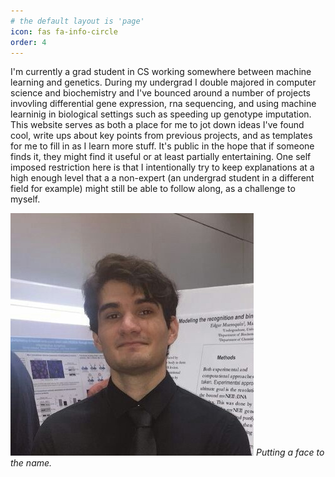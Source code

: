```yaml
---
# the default layout is 'page'
icon: fas fa-info-circle
order: 4
---
```


I'm currently a grad student in CS working somewhere between machine learning and genetics. During my undergrad I double majored in computer science and biochemistry and I've bounced around a number of projects invovling differential gene expression, rna sequencing, and using machine learninig in biological settings such as speeding up genotype imputation. This website serves as both a place for me to jot down ideas I've found cool, write ups about key points from previous projects, and as templates for me to fill in as I learn more stuff. It's public in the hope that if someone finds it, they might find it useful or at least partially entertaining. One self imposed restriction here is that I intentionally try to keep explanations at a high enough level that a a non-expert (an undergrad student in a different field for example) might still be able to follow along, as a challenge to myself. 

![Upper body picture of the author](/assets/img/headshot_cropped.jpg)
_Putting a face to the name._
